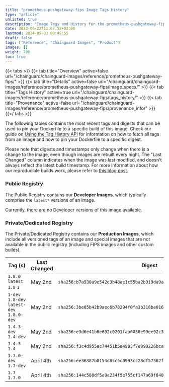 ```yaml
---
title: "prometheus-pushgateway-fips Image Tags History"
type: "article"
unlisted: true
description: "Image Tags and History for the prometheus-pushgateway-fips Chainguard Image"
date: 2023-06-22T11:07:52+02:00
lastmod: 2024-05-03 00:45:55
draft: false
tags: ["Reference", "Chainguard Images", "Product"]
images: []
weight: 700
toc: true
---
```


{{< tabs >}}
{{< tab title="Overview" active=false url="/chainguard/chainguard-images/reference/prometheus-pushgateway-fips/" >}}
{{< tab title="Details" active=false url="/chainguard/chainguard-images/reference/prometheus-pushgateway-fips/image_specs/" >}}
{{< tab title="Tags History" active=true url="/chainguard/chainguard-images/reference/prometheus-pushgateway-fips/tags_history/" >}}
{{< tab title="Provenance" active=false url="/chainguard/chainguard-images/reference/prometheus-pushgateway-fips/provenance_info/" >}}
{{</ tabs >}}

The following tables contains the most recent tags and digests that can be used to pin your Dockerfile to a specific build of this image. Check our guide on [Using the Tag History API](/chainguard/chainguard-images/using-the-tag-history-api/) for information on how to fetch all tags from an image and how to pin your Dockerfile to a specific digest.

Please note that digests and timestamps only change when there is a change to the image, even though images are rebuilt every night. The "Last Changed" column indicates when the image was last modified, and doesn't always reflect the latest build timestamp. For more information about how our reproducible builds work, please refer to [this blog post](https://www.chainguard.dev/unchained/reproducing-chainguards-reproducible-image-builds).

### Public Registry
The Public Registry contains our **Developer Images**, which typically comprise the `latest*` versions of an image.

Currently, there are no Developer versions of this image available.

### Private/Dedicated Registry
The Private/Dedicated Registry contains our **Production Images**, which include all versioned tags of an image and special images that are not available in the public registry (including FIPS images and other custom builds).

| Tag (s)                                     | Last Changed | Digest                                                                    |
|---------------------------------------------|--------------|---------------------------------------------------------------------------|
|  `1.8.0` `latest` `1.8` `1`                 | May 2nd      | `sha256:b7a930a9e542e3b48ae1c55ba2b919da9a6b6b77ebbfdd61c38d755c6922c7f6` |
|  `1-dev` `1.8-dev` `latest-dev` `1.8.0-dev` | May 2nd      | `sha256:3be85b42b9aec6b78294f0fa3b318be0162c4c598e0f57cc20a30b61456d2fbf` |
|  `1.4.3-dev` `1.4-dev`                      | May 2nd      | `sha256:e3d6e41b6e692c0201faa6058e99ee92c34b4d563f4c14da4f0748e08ce77a49` |
|  `1.4.3` `1.4`                              | May 2nd      | `sha256:f3c4d955ac74451b5a4983f7e990226bca066bd8d5006234a8cf51d3d17615ad` |
|  `1.7.0-dev` `1.7-dev`                      | April 4th    | `sha256:ee36387b0154d85c5c0993cc28df57362f975dcc7ae55da683d210586c0e8ba5` |
|  `1.7` `1.7.0`                              | April 4th    | `sha256:144c588df5a9a234f5e755cf147a69f8409ec786fbae5c9812009184ab1282b2` |

